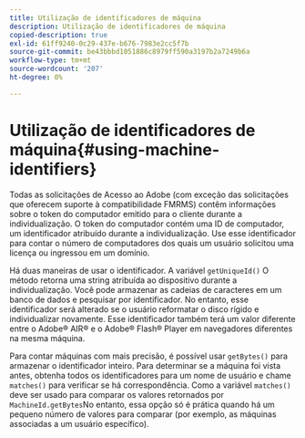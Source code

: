 ```yaml
---
title: Utilização de identificadores de máquina
description: Utilização de identificadores de máquina
copied-description: true
exl-id: 61ff9240-0c29-437e-b676-7983e2cc5f7b
source-git-commit: be43bbbd1051886c8979ff590a3197b2a7249b6a
workflow-type: tm+mt
source-wordcount: '207'
ht-degree: 0%

---
```


# Utilização de identificadores de máquina{#using-machine-identifiers}

Todas as solicitações de Acesso ao Adobe (com exceção das solicitações que oferecem suporte à compatibilidade FMRMS) contêm informações sobre o token do computador emitido para o cliente durante a individualização. O token do computador contém uma ID de computador, um identificador atribuído durante a individualização. Use esse identificador para contar o número de computadores dos quais um usuário solicitou uma licença ou ingressou em um domínio.

Há duas maneiras de usar o identificador. A variável `getUniqueId()` O método retorna uma string atribuída ao dispositivo durante a individualização. Você pode armazenar as cadeias de caracteres em um banco de dados e pesquisar por identificador. No entanto, esse identificador será alterado se o usuário reformatar o disco rígido e individualizar novamente. Esse identificador também terá um valor diferente entre o Adobe® AIR® e o Adobe® Flash® Player em navegadores diferentes na mesma máquina.

Para contar máquinas com mais precisão, é possível usar `getBytes()` para armazenar o identificador inteiro. Para determinar se a máquina foi vista antes, obtenha todos os identificadores para um nome de usuário e chame `matches()` para verificar se há correspondência. Como a variável `matches()` deve ser usado para comparar os valores retornados por `MachineId.getBytes`No entanto, essa opção só é prática quando há um pequeno número de valores para comparar (por exemplo, as máquinas associadas a um usuário específico).
